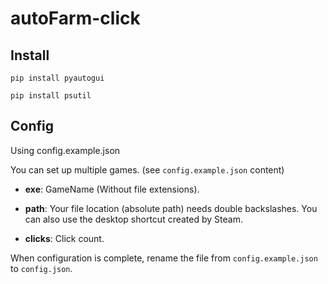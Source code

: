 # autoFarm-click

## Install
```
pip install pyautogui
```
```
pip install psutil
```

## Config

Using config.example.json

You can set up multiple games. (see `config.example.json` content)

- **exe**: GameName (Without file extensions).

- **path**: Your file location (absolute path) needs double backslashes. You can also use the desktop shortcut created by Steam.

- **clicks**: Click count.

When configuration is complete, rename the file from `config.example.json` to `config.json`.

